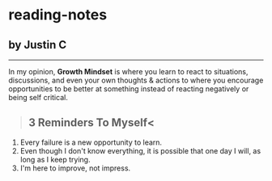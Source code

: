 # reading-notes

## by Justin C
***
In my opinion, **Growth Mindset** is where you learn to react to situations, discussions, and even your own thoughts & actions to where you encourage opportunities to be better at something instead of reacting negatively or being self critical.

> ## **3 Reminders To Myself**<
1. Every failure is a new opportunity to learn.
2. Even though I don't know everything, it is possible that one day I will, as long as I keep trying.
3. I'm here to improve, not impress.
